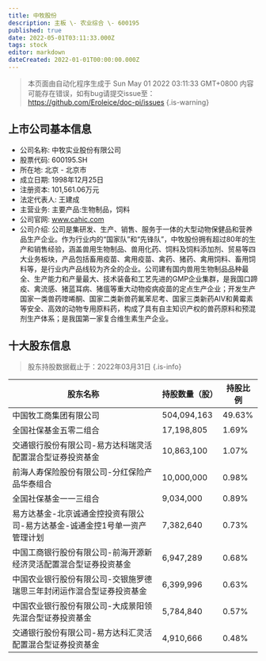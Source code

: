 ```yaml
---
title: 中牧股份
description: 主板 \- 农业综合 \- 600195
published: true
date: 2022-05-01T03:11:33.000Z
tags: stock
editor: markdown
dateCreated: 2022-01-01T00:00:00.000Z
---
```


> 本页面由自动化程序生成于 Sun May 01 2022 03:11:33 GMT+0800
> 内容可能存在错误，如有bug请提交issue至：https://github.com/Eroleice/doc-pi/issues
{.is-warning}

## 上市公司基本信息
- 公司名称: 中牧实业股份有限公司
- 股票代码: 600195.SH
- 所在地: 北京 - 北京市
- 成立日期: 1998年12月25日
- 注册资本: 101,561.06万元
- 法定代表人: 王建成
- 主营业务: 主要产品:生物制品，饲料
- 公司官网: www.cahic.com
- 公司介绍: 公司是集研发、生产、销售、服务于一体的大型动物保健品和营养品生产企业。作为行业内的“国家队”和“先锋队”，中牧股份拥有超过80年的生产和销售经验，涵盖兽用生物制品、兽用化药、饲料及饲料添加剂、贸易等四大业务板块，产品包括畜用疫苗、禽用疫苗、禽药、猪药、禽用饲料、畜用饲料等，是行业内产品线较为齐全的企业。公司建有国内兽用生物制品品种最全、生产能力和产量最大、技术装备和工艺先进的GMP企业集群，是我国口蹄疫、禽流感、猪蓝耳病、猪瘟等重大动物疫病疫苗的定点生产企业；开发生产国家一类兽药喹唏酮、国家二类新兽药氟苯尼考、国家三类新药AIV和黄霉素等安全、高效的动物专用原料药，构成了具有自主知识产权的兽药原料和预混剂生产体系；是我国第一家复合维生素生产企业。


## 十大股东信息
> 股东持股数据截止于：2022年03月31日
{.is-info}

| 股东名称 | 持股数量（股） | 持股比例 |
| --- | --- | --- |
| 中国牧工商集团有限公司 | 504,094,163 | 49.63% |
| 全国社保基金五零二组合 | 17,198,805 | 1.69% |
| 交通银行股份有限公司-易方达科瑞灵活配置混合型证券投资基金 | 10,863,100 | 1.07% |
| 前海人寿保险股份有限公司-分红保险产品华泰组合 | 10,000,000 | 0.98% |
| 全国社保基金一一三组合 | 9,034,000 | 0.89% |
| 易方达基金-北京诚通金控投资有限公司-易方达基金-诚通金控1号单一资产管理计划 | 7,382,640 | 0.73% |
| 中国工商银行股份有限公司-前海开源新经济灵活配置混合型证券投资基金 | 6,947,289 | 0.68% |
| 中国农业银行股份有限公司-交银施罗德瑞思三年封闭运作混合型证券投资基金 | 6,399,996 | 0.63% |
| 中国农业银行股份有限公司-大成景阳领先混合型证券投资基金 | 5,784,840 | 0.57% |
| 交通银行股份有限公司-易方达科汇灵活配置混合型证券投资基金 | 4,910,666 | 0.48% |




